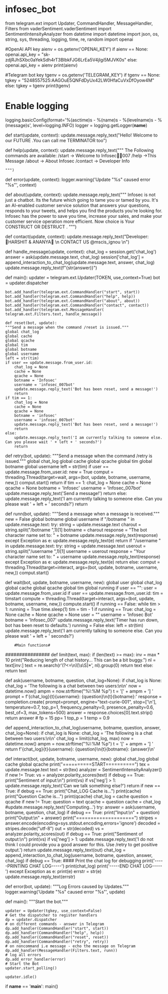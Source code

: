 # infosec_bot
from telegram.ext import Updater, CommandHandler, MessageHandler, Filters
from vaderSentiment.vaderSentiment import SentimentIntensityAnalyzer
from datetime import datetime
import json, os, string, sys, threading, logging, time, re, random
import openai

#OpenAI API key
aienv = os.getenv('OPENAI_KEY')
if aienv == None:
    openai.api_key = "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"
else:
    openai.api_key = aienv
print(aienv)

#Telegram bot key
tgenv = os.getenv('TELEGRAM_KEY')
if tgenv == None:
    tgkey = "5248557525:AAGOuE5QNFdDyUx42LW0HfaCuVxDfOyow4M"
else:
    tgkey = tgenv
print(tgenv)

# Enable logging
logging.basicConfig(format='%(asctime)s - %(name)s - %(levelname)s - %(message)s',
                    level=logging.INFO)
logger = logging.getLogger(__name__)


def start(update, context):
    update.message.reply_text("Hello! Welcome to our FUTURE .You can call me TERMINATOR too")


def help(update, context):
    update.message.reply_text("""
    The Following commands are available:
    /start -> Welcome to Infosec🔴🔴007
    /help ->This Message
    /about -> About Infosec
    /contact -> Developer Info
    
    """)

def error(update, context):
    logger.warning('Update "%s" caused error "%s"', context)


def about(update, context):
    update.message.reply_text("""
            Infosec is not just a chatbot. Its the future which going to tame you or tamed by you. It's an AI-enabled customer service solution that answers your questions, responds to your tweets, and helps you find the products you're looking for. Infosec has the power to save you time, increase your sales, and make your customer service operation more efficient. Now choice is Your CONSTRUCT OR DESTRUCT .
        """)


def contact(update, context):
    update.message.reply_text("Developer: 🔴HARSHIT & ANANYA🔴 \n CONTACT US @mscis_ignou \n")


def handle_message(update, context):
    chat_log = session.get('chat_log')
    answer = ask(update.message.text, chat_log)
    session['chat_log'] = append_interaction_to_chat_log(update.message.text, answer,
                                                         chat_log)
    update.message.reply_text(f"{str(answer)}")


def main():
    updater = telegram.ext.Updater(TOKEN, use_context=True)
    bot = updater.dispatcher

    bot.add_handler(telegram.ext.CommandHandler("start", start))
    bot.add_handler(telegram.ext.CommandHandler("help", help))
    bot.add_handler(telegram.ext.CommandHandler("about", about))
    bot.add_handler(telegram.ext.CommandHandler("contact", contact))
    bot.add_handler(telegram.ext.MessageHandler(
    telegram.ext.Filters.text, handle_message))
    
    def reset(bot, update):
    """Send a message when the command /reset is issued."""
    global chat_log
    global cache
    global qcache
    global tim
    global botname
    global username
    left = str(tim)
    if user == update.message.from_user.id:
        chat_log = None
        cache = None
        qcache = None
        botname = 'Infosec'
        username = 'infosec_007bot'
        update.message.reply_text('Bot has been reset, send a message!')
        return
    if tim == 1:
        chat_log = None
        cache = None
        qcache = None
        botname = 'infosec'
        username = 'infosec_007bot'
        update.message.reply_text('Bot has been reset, send a message!')
        return 
    else:
        update.message.reply_text('I am currently talking to someone else. Can you please wait ' + left + ' seconds?')
        return


def retry(bot, update):
    """Send a message when the command /retry is issued."""
    global chat_log
    global cache
    global qcache
    global tim
    global botname
    global username
    left = str(tim)
    if user == update.message.from_user.id:
        new = True
        comput = threading.Thread(target=wait, args=(bot, update, botname, username, new,))
        comput.start()
        return
    if tim == 1:
        chat_log = None
        cache = None
        qcache = None
        botname = 'Infosec'
        username = 'Infosec_007bot'
        update.message.reply_text('Send a message!')
        return 
    else:
        update.message.reply_text('I am currently talking to someone else. Can you please wait ' + left + ' seconds?')
        return

def runn(bot, update):
    """Send a message when a message is received."""
    new = False
    global botname
    global username
    if "/botname " in update.message.text:
        try:
            string = update.message.text
            charout = string.split("/botname ",1)[1]
            botname = charout
            response = "The bot character name set to: " + botname
            update.message.reply_text(response)
        except Exception as e:
            update.message.reply_text(e)
        return
    if "/username " in update.message.text:
        try:
            string = update.message.text
            userout = string.split("/username ",1)[1]
            username = userout
            response = "Your character name set to: " + username
            update.message.reply_text(response)
        except Exception as e:
            update.message.reply_text(e)
        return
    else:
        comput = threading.Thread(target=interact, args=(bot, update, botname, username, new,))
        comput.start()


def wait(bot, update, botname, username, new):
    global user
    global chat_log
    global cache
    global qcache
    global tim
    global running
    if user == "":
        user = update.message.from_user.id
    if user == update.message.from_user.id:
        tim = timstart
        compute = threading.Thread(target=interact, args=(bot, update, botname, username, new,))
        compute.start()
        if running == False:
            while tim > 1:
                running = True
                time.sleep(1)
                tim = tim - 1
            if running == True:
                chat_log = None
                cache = None
                qcache = None
                user = ""
                username = 'Infosec Bot'
                botname = 'Infosec_007'
                update.message.reply_text('Timer has run down, bot has been reset to defaults.')
                running = False
    else:
        left = str(tim)
        update.message.reply_text('I am currently talking to someone else. Can you please wait ' + left + ' seconds?')
        
        #Main functions#
################
def limit(text, max):
    if (len(text) >= max):
        inv = max * 10
        print("Reducing length of chat history... This can be a bit buggy.")
        nl = text[inv:]
        text = re.search(r'(?<=\n)[\s\S]*', nl).group(0)
        return text
    else:
        return text


def ask(username, botname, question, chat_log=None):
    if chat_log is None:
        chat_log = 'The following is a chat between two users:\n\n'
    now = datetime.now()
    ampm = now.strftime("%I:%M %p")
    t = '[' + ampm + '] '
    prompt = f'{chat_log}{t}{username}: {question}\n{t}{botname}:'
    response = completion.create(
        prompt=prompt, engine="text-curie-001", stop=['\n'], temperature=0.7,
        top_p=1, frequency_penalty=0, presence_penalty=0.6, best_of=3,
        max_tokens=500)
    answer = response.choices[0].text.strip()
    return answer
    # fp = 15 pp= 1 top_p = 1 temp = 0.9

def append_interaction_to_chat_log(username, botname, question, answer, chat_log=None):
    if chat_log is None:
        chat_log = 'The following is a chat between two users:\n\n'
    chat_log = limit(chat_log, max)
    now = datetime.now()
    ampm = now.strftime("%I:%M %p")
    t = '[' + ampm + '] '
    return f'{chat_log}{t}{username}: {question}\n{t}{botname}: {answer}\n'

def interact(bot, update, botname, username, new):
    global chat_log
    global cache
    global qcache
    print("==========START==========")
    tex = update.message.text
    text = str(tex)
    analyzer = SentimentIntensityAnalyzer()
    if new != True:
        vs = analyzer.polarity_scores(text)
        if debug == True:
            print("Sentiment of input:\n")
            print(vs)
        if vs['neg'] > 1:
            update.message.reply_text('Can we talk something else?')
            return
    if new == True:
        if debug == True:
            print("Chat_LOG Cache is...")
            print(cache)
            print("Question Cache is...")
            print(qcache)
        chat_log = cache
        question = qcache
    if new != True:
        question = text
        qcache = question
        cache = chat_log
    #update.message.reply_text('Computing...')
    try:
        answer = ask(username, botname, question, chat_log)
        if debug == True:
            print("Input:\n" + question)
            print("Output:\n" + answer)
            print("====================")
        stripes = answer.encode(encoding=sys.stdout.encoding,errors='ignore')
        decoded = stripes.decode("utf-8")
        out = str(decoded)
        vs = analyzer.polarity_scores(out)
        if debug == True:
            print("Sentiment of output:\n")
            print(vs)
        if vs['neg'] > 1:
            update.message.reply_text('I do not think I could provide you a good answer for this. Use /retry to get positive output.')
            return
        update.message.reply_text(out)
        chat_log = append_interaction_to_chat_log(username, botname, question, answer, chat_log)
        if debug == True:
            #### Print the chat log for debugging
            print('-----PRINTING CHAT LOG-----')
            print(chat_log)
            print('-----END CHAT LOG-----')
    except Exception as e:
            print(e)
            errstr = str(e)
            update.message.reply_text(errstr)


def error(bot, update):
    """Log Errors caused by Updates."""
    logger.warning('Update "%s" caused error "%s"', update)


def main():
    """Start the bot."""

    updater = Updater(tgkey, use_context=False)
    # Get the dispatcher to register handlers
    dp = updater.dispatcher
    # on different commands - answer in Telegram
    dp.add_handler(CommandHandler("start", start))
    dp.add_handler(CommandHandler("help", help))
    dp.add_handler(CommandHandler("reset", reset))
    dp.add_handler(CommandHandler("retry", retry))
    # on noncommand i.e message - echo the message on Telegram
    dp.add_handler(MessageHandler(Filters.text, runn))
    # log all errors
    dp.add_error_handler(error)
    # Start the Bot
    updater.start_polling()
   
    updater.idle()


if __name__ == '__main__':
    main()

